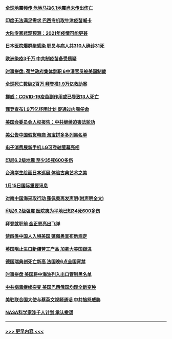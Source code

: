#### [全球地震频传 危地马拉6.1地震尚未传出伤亡](../pages/prog202/a103033260.md?t=01161151) 
#### [印度无法满足需求 巴西专机取牛津疫苗喊卡](../pages/prog202/a103033246.md?t=01161151) 
#### [大陆专家悲观预测：2021年疫情可能更甚](../pages/prog202/a103033186.md?t=01161151) 
#### [日本医院爆群聚感染 职员与病人共310人确诊31死](../pages/prog202/a103033200.md?t=01161151) 
#### [欧洲染疫3千万 中共制疫苗备受质疑](../pages/prog202/a103032868.md?t=01161151) 
#### [时事拼盘: 荷兰政府集体辞职 6中港官员被美国制裁](../pages/prog202/a103033063.md?t=01161151) 
#### [全球死亡数破2百万 拜登推1.9万亿救助案](../pages/prog202/a103033050.md?t=01161151) 
#### [挪威：COVID-19疫苗副作用或已导致13人死亡](../pages/prog202/a103032989.md?t=01161151) 
#### [拜登宣布1.9万亿纾困计划 促通过内阁任命](../pages/prog202/a103032902.md?t=01161151) 
#### [美国会委员会人权报告：中共继续迫害法轮功](../pages/prog202/a103032900.md?t=01161151) 
#### [美公告中国假货电商 淘宝拼多多列黑名单](../pages/prog202/a103032892.md?t=01161151) 
#### [电子消费展新手机 LG可卷轴萤幕亮相](../pages/prog202/a103032862.md?t=01161151) 
#### [印尼6.2级地震 至少35死600多伤](../pages/prog202/a103032858.md?t=01161151) 
#### [台湾学生绘画日本巡展 体验古典艺术之美](../pages/prog202/a103032810.md?t=01161151) 
#### [1月15日国际重要讯息](../pages/prog202/a103032706.md?t=01161151) 
#### [对南中国海采取行动 蓬佩奥再发声明(附声明全文)](../pages/prog202/a103032622.md?t=01161151) 
#### [印尼6.2级强震 医院夷为平地已知34死600多伤](../pages/prog202/a103032580.md?t=01161151) 
#### [拜登就职前 金正恩亮出飞弹](../pages/prog202/a103032472.md?t=01161151) 
#### [禁四类中国人入境美国 蓬佩奥宣布新规定](../pages/prog202/a103032438.md?t=01161151) 
#### [英国阻止进口新疆劳工产品 加拿大美国跟进](../pages/prog202/a103032303.md?t=01161151) 
#### [德国瑞典创死亡新高 法国晚6点全国宵禁](../pages/prog202/a103032350.md?t=01161151) 
#### [时事拼盘 美国将中海油列入出口管制黑名单](../pages/prog202/a103032335.md?t=01161151) 
#### [中共病毒继续突变 美国巴西俄国均现全新变种](../pages/prog202/a103032261.md?t=01161151) 
#### [美驻联合国大使与蔡英文视频通话 中共恼怒威胁](../pages/prog202/a103032252.md?t=01161151) 
#### [NASA科学家涉千人计划 承认撒谎](../pages/prog202/a103032247.md?t=01161151) 

----
#### [ >>> 更早内容 <<< ](../indexes/prog202-earlier.md)

